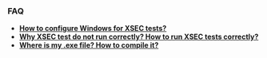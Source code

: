 ### FAQ
- [**How to configure Windows for XSEC tests?**](https://github.com/YuryStrozhevsky/XSEC/issues/1)
- [**Why XSEC test do not run correctly? How to run XSEC tests correctly?**](https://github.com/YuryStrozhevsky/XSEC/issues/2)
- [**Where is my .exe file? How to compile it?**](https://github.com/YuryStrozhevsky/XSEC/issues/3)
